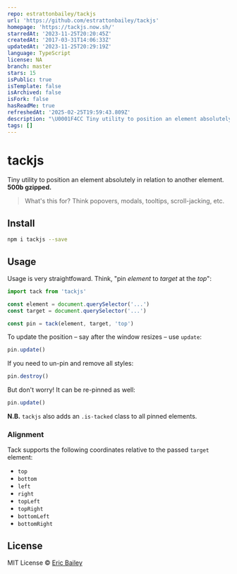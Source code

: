 ```yaml
---
repo: estrattonbailey/tackjs
url: 'https://github.com/estrattonbailey/tackjs'
homepage: 'https://tackjs.now.sh/'
starredAt: '2023-11-25T20:20:45Z'
createdAt: '2017-03-31T14:06:33Z'
updatedAt: '2023-11-25T20:29:19Z'
language: TypeScript
license: NA
branch: master
stars: 15
isPublic: true
isTemplate: false
isArchived: false
isFork: false
hasReadMe: true
refreshedAt: '2025-02-25T19:59:43.809Z'
description: "\U0001F4CC Tiny utility to position an element absolutely in relation to another element."
tags: []
---
```


# tackjs
Tiny utility to position an element absolutely in relation to another element. **500b gzipped.**

> What's this for? Think popovers, modals, tooltips, scroll-jacking, etc.

## Install
```bash
npm i tackjs --save
```

## Usage
Usage is very straightfoward. Think, "pin *element* to *target* at the *top*":
```javascript
import tack from 'tackjs'

const element = document.querySelector('...')
const target = document.querySelector('...')

const pin = tack(element, target, 'top')
```

To update the position – say after the window resizes – use `update`:
```javascript
pin.update()
```

If you need to un-pin and remove all styles:
```javascript
pin.destroy()
```

But don't worry! It can be re-pinned as well:
```javascript
pin.update()
```

**N.B.** `tackjs` also adds an `.is-tacked` class to all pinned elements.

### Alignment
Tack supports the following coordinates relative to the passed `target` element:
- `top`
- `bottom`
- `left`
- `right`
- `topLeft`
- `topRight`
- `bottomLeft`
- `bottomRight`

## License
MIT License © [Eric Bailey](https://estrattonbailey.com)
